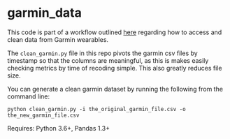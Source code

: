 # garmin_data

This code is part of a workflow outlined [here](https://towardsdatascience.com/accessing-and-cleaning-data-from-garmin-wearables-for-analysis-56c22b83d932) regarding how to access and clean data from Garmin wearables.

The `clean_garmin.py` file in this repo pivots the garmin csv files by timestamp so that the columns are meaningful, as this is makes easily checking metrics by time of recoding simple. This also greatly reduces file size.

You can generate a clean garmin dataset by running the following from the command line:

```
python clean_garmin.py -i the_original_garmin_file.csv -o the_new_garmin_file.csv
```

Requires: Python 3.6+, Pandas 1.3+
